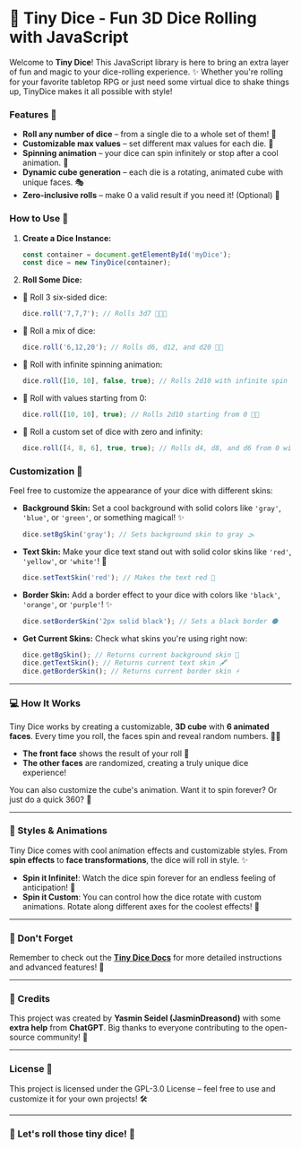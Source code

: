 # 🎲 Tiny Dice - Fun 3D Dice Rolling with JavaScript

Welcome to **Tiny Dice**! This JavaScript library is here to bring an extra layer of fun and magic to your dice-rolling experience. ✨ Whether you're rolling for your favorite tabletop RPG or just need some virtual dice to shake things up, TinyDice makes it all possible with style!

### Features 🌟

- **Roll any number of dice** – from a single die to a whole set of them! 🎲
- **Customizable max values** – set different max values for each die. 🌈
- **Spinning animation** – your dice can spin infinitely or stop after a cool animation. 🔄
- **Dynamic cube generation** – each die is a rotating, animated cube with unique faces. 🎭
- **Zero-inclusive rolls** – make 0 a valid result if you need it! (Optional) 🥳

### How to Use 🌟

1. **Create a Dice Instance:**

   ```js
   const container = document.getElementById('myDice');
   const dice = new TinyDice(container);
   ```

2. **Roll Some Dice:**

  - 🎲 Roll 3 six-sided dice:

    ```js
    dice.roll('7,7,7'); // Rolls 3d7 🎲🎲🎲
    ```

  - 🎯 Roll a mix of dice:

    ```js
    dice.roll('6,12,20'); // Rolls d6, d12, and d20 🔢🎲
    ```

  - 🔄 Roll with infinite spinning animation:

    ```js
    dice.roll([10, 10], false, true); // Rolls 2d10 with infinite spin 🔄🎲
    ```

  - 🧮 Roll with values starting from 0:

    ```js
    dice.roll([10, 10], true); // Rolls 2d10 starting from 0 🥳🎲
    ```

  - 🧪 Roll a custom set of dice with zero and infinity:

    ```js
    dice.roll([4, 8, 6], true, true); // Rolls d4, d8, and d6 from 0 with infinite spin ⚙️🎲
    ```

### Customization 🎨

Feel free to customize the appearance of your dice with different skins:

- **Background Skin:** Set a cool background with solid colors like `'gray'`, `'blue'`, or `'green'`, or something magical! ✨
  ```js
  dice.setBgSkin('gray'); // Sets background skin to gray 🌫️
  ```

- **Text Skin:** Make your dice text stand out with solid color skins like `'red'`, `'yellow'`, or `'white'`! 🌟
  ```js
  dice.setTextSkin('red'); // Makes the text red 🔴
  ```

- **Border Skin:** Add a border effect to your dice with colors like `'black'`, `'orange'`, or `'purple'`! ✨
  ```js
  dice.setBorderSkin('2px solid black'); // Sets a black border ⚫
  ```

- **Get Current Skins:** Check what skins you're using right now:
  ```js
  dice.getBgSkin(); // Returns current background skin 🎨
  dice.getTextSkin(); // Returns current text skin 🖋️
  dice.getBorderSkin(); // Returns current border skin ⚡
  ```

---

### 💻 How It Works

Tiny Dice works by creating a customizable, **3D cube** with **6 animated faces**. Every time you roll, the faces spin and reveal random numbers. 🎲✨

- **The front face** shows the result of your roll 🥳
- **The other faces** are randomized, creating a truly unique dice experience!

You can also customize the cube's animation. Want it to spin forever? Or just do a quick 360? 🎡

---

### 🎨 Styles & Animations

Tiny Dice comes with cool animation effects and customizable styles. From **spin effects** to **face transformations**, the dice will roll in style. ✨

- **Spin it Infinite!**: Watch the dice spin forever for an endless feeling of anticipation! 🔄
- **Spin it Custom**: You can control how the dice rotate with custom animations. Rotate along different axes for the coolest effects! 🔮

---

### 🚨 Don't Forget

Remember to check out the **[Tiny Dice Docs](./docs/README.md)** for more detailed instructions and advanced features! 📝

---

### 📣 Credits

This project was created by **Yasmin Seidel (JasminDreasond)** with some **extra help** from **ChatGPT**. Big thanks to everyone contributing to the open-source community! 💖

---

### License 📜

This project is licensed under the GPL-3.0 License – feel free to use and customize it for your own projects! 🛠️

---

### 🚀 Let's roll those tiny dice! 🎲
